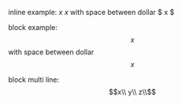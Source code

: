 
inline example: $x$
$x$
with space between dollar
$ x $

block example: 
$$x$$
with space between dollar
$$ x $$

block multi line:
$$x\\
y\\
z\\$$